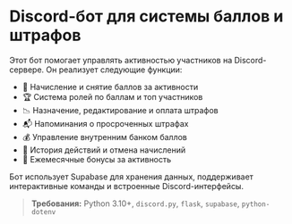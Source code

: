 # Discord-бот для системы баллов и штрафов

Этот бот помогает управлять активностью участников на Discord-сервере. Он реализует следующие функции:

- 🎯 Начисление и снятие баллов за активности  
- 🏆 Система ролей по баллам и топ участников  
- 📉 Назначение, редактирование и оплата штрафов  
- 📬 Напоминания о просроченных штрафах  
- 💰 Управление внутренним банком баллов  
- 📜 История действий и отмена начислений  
- 🧾 Ежемесячные бонусы за активность  

Бот использует Supabase для хранения данных, поддерживает интерактивные команды и встроенные Discord-интерфейсы.

> **Требования:** Python 3.10+, `discord.py`, `flask`, `supabase`, `python-dotenv`
